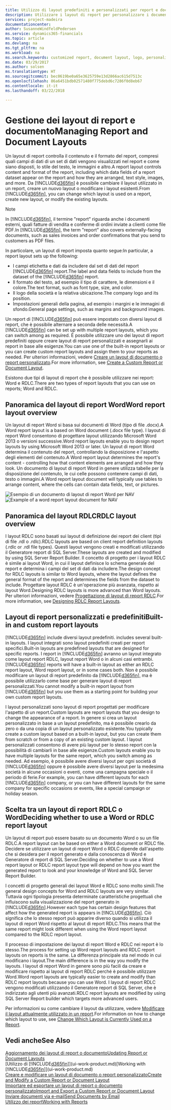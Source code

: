```yaml
---
title: Utilizzo di layout predefiniti e personalizzati per report e documenti | Documenti Microsoft
description: Utilizzare i layout di report per personalizzare i documenti, ad esempio, per personalizzare il carattere, il logo o le impostazioni della pagina di file PDF da inviare ai clienti.
services: project-madeira
documentationcenter: 
author: SusanneWindfeldPedersen
ms.service: dynamics365-financials
ms.topic: article
ms.devlang: na
ms.tgt_pltfrm: na
ms.workload: na
ms.search.keywords: customized report, document layout, logo, personalize
ms.date: 03/29/2017
ms.author: solsen
ms.translationtype: HT
ms.sourcegitcommit: bec0619be0a65e3625759e13d2866ac615d7513c
ms.openlocfilehash: 86a6451bdb02571480f775debd6c7286f0d8eb67
ms.contentlocale: it-it
ms.lasthandoff: 03/22/2018

---
```

# <a name="managing-report-and-document-layouts"></a><span data-ttu-id="2dffd-103">Gestione dei layout di report e documento</span><span class="sxs-lookup"><span data-stu-id="2dffd-103">Managing Report and Document Layouts</span></span>
<span data-ttu-id="2dffd-104">Un layout di report controlla il contenuto e il formato del report, compresi quali campi di dati di un set di dati vengono visualizzati nel report e come siano disposti, lo stile del testo, le immagini e altro.</span><span class="sxs-lookup"><span data-stu-id="2dffd-104">A report layout controls content and format of the report, including which data fields of a report dataset appear on the report and how they are arranged, text style, images, and more.</span></span> <span data-ttu-id="2dffd-105">Da [!INCLUDE[d365fin](includes/d365fin_md.md)] è possibile cambiare il layout utilizzato in un report, creare un nuovo layout o modificare i layout esistenti.</span><span class="sxs-lookup"><span data-stu-id="2dffd-105">From [!INCLUDE[d365fin](includes/d365fin_md.md)], you can change which layout is used on a report, create new layout, or modify the existing layouts.</span></span>

> [!NOTE]  
>   <span data-ttu-id="2dffd-106">In [!INCLUDE[d365fin](includes/d365fin_md.md)], il termine "report" riguarda anche i documenti esterni, quali fatture di vendita e conferme di ordini inviate a clienti come file PDF.</span><span class="sxs-lookup"><span data-stu-id="2dffd-106">In [!INCLUDE[d365fin](includes/d365fin_md.md)], the term "report" also covers externally-facing documents, such as sales invoices and order confirmations that you send to customers as PDF files.</span></span>

<span data-ttu-id="2dffd-107">In particolare, un layout di report imposta quanto segue:</span><span class="sxs-lookup"><span data-stu-id="2dffd-107">In particular, a report layout sets up the following:</span></span>

* <span data-ttu-id="2dffd-108">I campi etichetta e dati da includere dal set di dati del report [!INCLUDE[d365fin](includes/d365fin_md.md)] report.</span><span class="sxs-lookup"><span data-stu-id="2dffd-108">The label and data fields to include from the dataset of the [!INCLUDE[d365fin](includes/d365fin_md.md)] report.</span></span>
* <span data-ttu-id="2dffd-109">Il formato del testo, ad esempio il tipo di carattere, le dimensioni e il colore.</span><span class="sxs-lookup"><span data-stu-id="2dffd-109">The text format, such as font type, size, and color.</span></span>
* <span data-ttu-id="2dffd-110">Il logo della società e la relativa ubicazione.</span><span class="sxs-lookup"><span data-stu-id="2dffd-110">The company logo and its position.</span></span>
* <span data-ttu-id="2dffd-111">Impostazioni generali della pagina, ad esempio i margini e le immagini di sfondo.</span><span class="sxs-lookup"><span data-stu-id="2dffd-111">General page settings, such as margins and background images.</span></span>

<span data-ttu-id="2dffd-112">Un report di [!INCLUDE[d365fin](includes/d365fin_md.md)] può essere impostato con diversi layout di report, che è possibile alternare a seconda delle necessità.</span><span class="sxs-lookup"><span data-stu-id="2dffd-112">A [!INCLUDE[d365fin](includes/d365fin_md.md)] can be set up with multiple report layouts, which you can switch among as required.</span></span> <span data-ttu-id="2dffd-113">È possibile utilizzare uno dei layout di report predefiniti oppure creare layout di report personalizzati e assegnarli ai report in base alle esigenze.</span><span class="sxs-lookup"><span data-stu-id="2dffd-113">You can use one of the built-in report layouts or you can create custom report layouts and assign them to your reports as needed.</span></span> <span data-ttu-id="2dffd-114">Per ulteriori informazioni, vedere [Creare un layout di documento o report personalizzato](ui-how-create-custom-report-layout.md).</span><span class="sxs-lookup"><span data-stu-id="2dffd-114">For more information, see [Create a Custom Report or Document Layout](ui-how-create-custom-report-layout.md).</span></span>

<span data-ttu-id="2dffd-115">Esistono due tipi di layout di report che è possibile utilizzare nei report: Word e RDLC.</span><span class="sxs-lookup"><span data-stu-id="2dffd-115">There are two types of report layouts that you can use on reports; Word and RDLC.</span></span>

## <a name="word-report-layout-overview"></a><span data-ttu-id="2dffd-116">Panoramica del layout di report Word</span><span class="sxs-lookup"><span data-stu-id="2dffd-116">Word report layout overview</span></span>
<span data-ttu-id="2dffd-117">Un layout di report Word si basa sui documenti di Word (tipo di file .docx).</span><span class="sxs-lookup"><span data-stu-id="2dffd-117">A Word report layout is a based on Word document (.docx file type).</span></span> <span data-ttu-id="2dffd-118">I layout di report Word consentono di progettare layout utilizzando Microsoft Word 2013 o versioni successive.</span><span class="sxs-lookup"><span data-stu-id="2dffd-118">Word report layouts enable you to design report layouts by using Microsoft Word 2013 or later.</span></span> <span data-ttu-id="2dffd-119">Un layout di report Word determina il contenuto del report, controllando la disposizione e l'aspetto degli elementi del contenuto.</span><span class="sxs-lookup"><span data-stu-id="2dffd-119">A Word report layout determines the report's content - controlling how that content elements are arranged and how they look.</span></span> <span data-ttu-id="2dffd-120">Un documento di layout di report Word in genere utilizza tabelle per la disposizione del contenuto, le cui celle possono contenere campi di dati, testo o immagini.</span><span class="sxs-lookup"><span data-stu-id="2dffd-120">A Word report layout document will typically use tables to arrange content, where the cells can contain data fields, text, or pictures.</span></span>

 <span data-ttu-id="2dffd-121">![Esempio di un documento di layout di report Word per NAV](media/nav_wordreportlayout_edit_in_word_example.png "NAV_WordReportLayout_Edit_In_Word_Example")</span><span class="sxs-lookup"><span data-stu-id="2dffd-121">![Example of a word report layout document for NAV](media/nav_wordreportlayout_edit_in_word_example.png "NAV_WordReportLayout_Edit_In_Word_Example")</span></span>  

## <a name="rdlc-layout-overview"></a><span data-ttu-id="2dffd-122">Panoramica del layout RDLC</span><span class="sxs-lookup"><span data-stu-id="2dffd-122">RDLC layout overview</span></span>
<span data-ttu-id="2dffd-123">I layout RDLC sono basati sui layout di definizione dei report dei client (tipi di file .rdl o .rdlc).</span><span class="sxs-lookup"><span data-stu-id="2dffd-123">RDLC layouts are based on client report definition layouts (.rdlc or .rdl file types).</span></span> <span data-ttu-id="2dffd-124">Questi layout vengono creati e modificati utilizzando il Generatore report di SQL Server.</span><span class="sxs-lookup"><span data-stu-id="2dffd-124">These layouts are created and modified by using SQL Server Report Builder.</span></span> <span data-ttu-id="2dffd-125">Il concetto di progetto per i layout RDLC è simile ai layout Word, in cui il layout definisce lo schema generale del report e determina i campi del set di dati da includere.</span><span class="sxs-lookup"><span data-stu-id="2dffd-125">The design concept for RDLC layouts is similar to Word layouts, where the layout defines the general format of the report and determines the fields from the dataset to include.</span></span> <span data-ttu-id="2dffd-126">Progettare layout RDLC è un'operazione più avanzata, rispetto ai layout Word.</span><span class="sxs-lookup"><span data-stu-id="2dffd-126">Designing RDLC layouts is more advanced than Word layouts.</span></span> <span data-ttu-id="2dffd-127">Per ulteriori informazioni, vedere [Progettazione di layout di report RDLC](/dynamics-nav/Designing-RDLC-Report-Layouts).</span><span class="sxs-lookup"><span data-stu-id="2dffd-127">For more information, see [Designing RDLC Report Layouts](/dynamics-nav/Designing-RDLC-Report-Layouts).</span></span>

## <a name="built-in-and-custom-report-layouts"></a><span data-ttu-id="2dffd-128">Layout di report personalizzati e predefiniti</span><span class="sxs-lookup"><span data-stu-id="2dffd-128">Built-in and custom report layouts</span></span>
[!INCLUDE[d365fin](includes/d365fin_md.md)]<span data-ttu-id="2dffd-129"> include diversi layout predefiniti.</span><span class="sxs-lookup"><span data-stu-id="2dffd-129"> includes several built-in layouts.</span></span> <span data-ttu-id="2dffd-130">I layout integrati sono layout predefiniti creati per report specifici.</span><span class="sxs-lookup"><span data-stu-id="2dffd-130">Built-in layouts are predefined layouts that are designed for specific reports.</span></span> <span data-ttu-id="2dffd-131">I report in [!INCLUDE[d365fin](includes/d365fin_md.md)] avranno un layout integrato come layout report RDLC, layout report Word o in alcuni casi entrambi.</span><span class="sxs-lookup"><span data-stu-id="2dffd-131">[!INCLUDE[d365fin](includes/d365fin_md.md)] reports will have a built-in layout as either an RDLC report layout, Word report layout, or in some cases both.</span></span> <span data-ttu-id="2dffd-132">Non è possibile modificare un layout di report predefinito da [!INCLUDE[d365fin](includes/d365fin_md.md)], ma è possibile utilizzarlo come base per generare layout di report personalizzati.</span><span class="sxs-lookup"><span data-stu-id="2dffd-132">You cannot modify a built-in report layout from [!INCLUDE[d365fin](includes/d365fin_md.md)] but you use them as a starting point for building your own custom report layouts.</span></span>

<span data-ttu-id="2dffd-133">I layout personalizzati sono layout di report progettati per modificare l'aspetto di un report.</span><span class="sxs-lookup"><span data-stu-id="2dffd-133">Custom layouts are report layouts that you design to change the appearance of a report.</span></span> <span data-ttu-id="2dffd-134">In genere si crea un layout personalizzato in base a un layout predefinito, ma è possibile crearlo da zero o da una copia di un layout personalizzato esistente.</span><span class="sxs-lookup"><span data-stu-id="2dffd-134">You typically create a custom layout based on a built-in layout, but you can create them from scratch or from a copy of an existing custom layout.</span></span> <span data-ttu-id="2dffd-135">I layout personalizzati consentono di avere più layout per lo stesso report con la possibilità di cambiarli in base alle esigenze.</span><span class="sxs-lookup"><span data-stu-id="2dffd-135">Custom layouts enable you to have multiple layouts for the same report, which you switch among as needed.</span></span> <span data-ttu-id="2dffd-136">Ad esempio, è possibile avere diversi layout per ogni società di [!INCLUDE[d365fin](includes/d365fin_md.md)] oppure è possibile avere diversi layout per la medesima società in alcune occasioni o eventi, come una campagna speciale o il periodo di ferie.</span><span class="sxs-lookup"><span data-stu-id="2dffd-136">For example, you can have different layouts for each [!INCLUDE[d365fin](includes/d365fin_md.md)] company, or you can have different layouts for the same company for specific occasions or events, like a special campaign or holiday season.</span></span>

## <a name="deciding-whether-to-use-a-word-or-rdlc-report-layout"></a><span data-ttu-id="2dffd-137">Scelta tra un layout di report RDLC o Word</span><span class="sxs-lookup"><span data-stu-id="2dffd-137">Deciding whether to use a Word or RDLC report layout</span></span>
<span data-ttu-id="2dffd-138">Un layout di report può essere basato su un documento Word o su un file RDLC.</span><span class="sxs-lookup"><span data-stu-id="2dffd-138">A report layout can be based on either a Word document or RDLC file.</span></span> <span data-ttu-id="2dffd-139">Decidere se utilizzare un layout di report Word o RDLC dipende dall'aspetto che si desidera per il report generato e dalla conoscenza di Word e Generatore di report di SQL Server.</span><span class="sxs-lookup"><span data-stu-id="2dffd-139">Deciding on whether to use a Word report layout or RDLC report layout type will depend on how you want the generated report to look and your knowledge of Word and SQL Server Report Builder.</span></span>

<span data-ttu-id="2dffd-140">I concetti di progetto generali dei layout Word e RDLC sono molto simili.</span><span class="sxs-lookup"><span data-stu-id="2dffd-140">The general design concepts for Word and RDLC layouts are very similar.</span></span> <span data-ttu-id="2dffd-141">Tuttavia ogni tipologia presenta determinate caratteristiche progettuali che influiscono sulla visualizzazione del report generato in [!INCLUDE[d365fin](includes/d365fin_md.md)].</span><span class="sxs-lookup"><span data-stu-id="2dffd-141">However each type has certain design features that affect how the generated report is appears in [!INCLUDE[d365fin](includes/d365fin_md.md)].</span></span> <span data-ttu-id="2dffd-142">Ciò significa che lo stesso report può apparire diverso quando si utilizza il layout di report Word rispetto al layout di report RDLC.</span><span class="sxs-lookup"><span data-stu-id="2dffd-142">This means that the same report might look different when using the Word report layout compared to the RDLC report layout.</span></span>

<span data-ttu-id="2dffd-143">Il processo di impostazione dei layout di report Word e RDLC nei report è lo stesso.</span><span class="sxs-lookup"><span data-stu-id="2dffd-143">The process for setting up Word report layouts and RDLC report layouts on reports is the same.</span></span> <span data-ttu-id="2dffd-144">La differenza principale sta nel modo in cui modificano i layout.</span><span class="sxs-lookup"><span data-stu-id="2dffd-144">The main difference is in the way you modify the layouts.</span></span> <span data-ttu-id="2dffd-145">I layout di report Word in genere sono più facili da creare e modificare rispetto ai layout di report RDLC perché è possibile utilizzare Word.</span><span class="sxs-lookup"><span data-stu-id="2dffd-145">Word report layouts are typically easier to create and modify than RDLC report layouts because you can use Word.</span></span> <span data-ttu-id="2dffd-146">I layout di report RDLC vengono modificati utilizzando il Generatore report di SQL Server, che è indirizzato agli utenti più avanzati.</span><span class="sxs-lookup"><span data-stu-id="2dffd-146">RDLC report layouts are modified by using SQL Server Report builder which targets more advanced users.</span></span>

<span data-ttu-id="2dffd-147">Per informazioni su come cambiare il layout da utilizzare, vedere [Modificare il layout attualmente utilizzato in un report](ui-how-change-layout-currently-used-report.md).</span><span class="sxs-lookup"><span data-stu-id="2dffd-147">For information on how to change which layout to use, see [Change Which Layout is Currently Used on a Report](ui-how-change-layout-currently-used-report.md).</span></span>

## <a name="see-also"></a><span data-ttu-id="2dffd-148">Vedi anche</span><span class="sxs-lookup"><span data-stu-id="2dffd-148">See Also</span></span>
[<span data-ttu-id="2dffd-149">Aggiornamento dei layout di report o documento</span><span class="sxs-lookup"><span data-stu-id="2dffd-149">Updating Report or Document Layouts</span></span>](ui-update-report-layouts.md)  
<span data-ttu-id="2dffd-150">[Utilizzo di [!INCLUDE[d365fin](includes/d365fin_md.md)]](ui-work-product.md)</span><span class="sxs-lookup"><span data-stu-id="2dffd-150">[Working with [!INCLUDE[d365fin](includes/d365fin_md.md)]](ui-work-product.md)</span></span>  
[<span data-ttu-id="2dffd-151">Creare e modificare un layout di documento o report personalizzato</span><span class="sxs-lookup"><span data-stu-id="2dffd-151">Create and Modify a Custom Report or Document Layout</span></span>](ui-how-create-custom-report-layout.md)  
[<span data-ttu-id="2dffd-152">Importare ed esportare un layout di report o documento personalizzato</span><span class="sxs-lookup"><span data-stu-id="2dffd-152">Import and Export a Custom Report or Document Layout</span></span>](ui-how-import-and-export-report-layout.md)  
[<span data-ttu-id="2dffd-153">Inviare documenti via e-mail</span><span class="sxs-lookup"><span data-stu-id="2dffd-153">Send Documents by Email</span></span>](ui-how-send-documents-email.md)  
[<span data-ttu-id="2dffd-154">Utilizzo dei report</span><span class="sxs-lookup"><span data-stu-id="2dffd-154">Working with Reports</span></span>](ui-work-report.md)  


